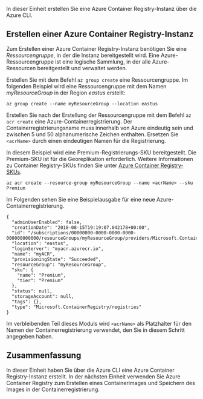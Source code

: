 In dieser Einheit erstellen Sie eine Azure Container Registry-Instanz über die Azure CLI.

## <a name="create-an-azure-container-registry"></a>Erstellen einer Azure Container Registry-Instanz

Zum Erstellen einer Azure Container Registry-Instanz benötigen Sie eine *Ressourcengruppe*, in der die Instanz bereitgestellt wird. Eine Azure-Ressourcengruppe ist eine logische Sammlung, in der alle Azure-Ressourcen bereitgestellt und verwaltet werden.

Erstellen Sie mit dem Befehl `az group create` eine Ressourcengruppe. Im folgenden Beispiel wird eine Ressourcengruppe mit dem Namen *myResourceGroup* in der Region *eastus* erstellt:

```azurecli
az group create --name myResourceGroup --location eastus
```

Erstellen Sie nach der Erstellung der Ressourcengruppe mit dem Befehl `az acr create` eine Azure-Containerregistrierung. Der Containerregistrierungsname muss innerhalb von Azure eindeutig sein und zwischen 5 und 50 alphanumerische Zeichen enthalten. Ersetzen Sie `<acrName>` durch einen eindeutigen Namen für die Registrierung.

In diesem Beispiel wird eine Premium-Registrierungs-SKU bereitgestellt. Die Premium-SKU ist für die Georeplikation erforderlich. Weitere Informationen zu Container Registry-SKUs finden Sie unter [Azure Container Registry-SKUs](https://docs.microsoft.com/en-us/azure/container-registry/container-registry-skus).

```azurecli
az acr create --resource-group myResourceGroup --name <acrName> --sku Premium
```

Im Folgenden sehen Sie eine Beispielausgabe für eine neue Azure-Containerregistrierung.

```console
{
  "adminUserEnabled": false,
  "creationDate": "2018-08-15T19:19:07.042178+00:00",
  "id": "/subscriptions/00000000-0000-0000-0000-000000000000/resourceGroups/myResourceGroup/providers/Microsoft.ContainerRegistry/registries/myACR0007",
  "location": "eastus",
  "loginServer": "myacr.azurecr.io",
  "name": "myACR",
  "provisioningState": "Succeeded",
  "resourceGroup": "myResourceGroup",
  "sku": {
    "name": "Premium",
    "tier": "Premium"
  },
  "status": null,
  "storageAccount": null,
  "tags": {},
  "type": "Microsoft.ContainerRegistry/registries"
}
```

Im verbleibenden Teil dieses Moduls wird `<acrName>` als Platzhalter für den Namen der Containerregistrierung verwendet, den Sie in diesem Schritt angegeben haben.

## <a name="summary"></a>Zusammenfassung

In dieser Einheit haben Sie über die Azure CLI eine Azure Container Registry-Instanz erstellt. In der nächsten Einheit verwenden Sie Azure Container Registry zum Erstellen eines Containerimages und Speichern des Images in der Containerregistrierung.